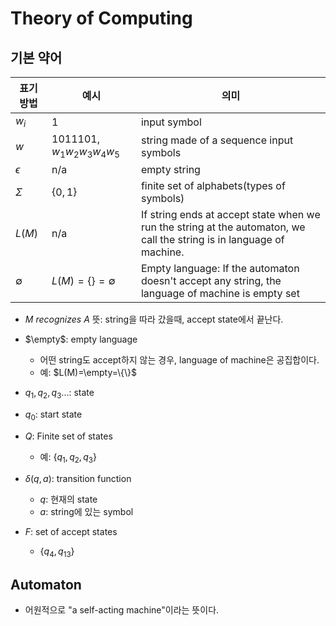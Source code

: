 # Theory of Computing
## 기본 약어
|표기 방법|예시|의미|
|-------|---|---|
|$w_i$|1|input symbol|
|$w$|1011101, $w_1w_2w_3w_4w_5$|string made of a sequence input symbols|
|$\epsilon$|n/a|empty string|
|$\Sigma$|$\{0,1\}$|finite set of alphabets(types of symbols)|
|$L(M)$|n/a|If string ends at accept state when we run the string at the automaton, we call the string is in language of machine.|
|$\emptyset$|$L(M)=\{ \}=\emptyset$|Empty language: If the automaton doesn't accept any string, the language of machine is empty set|


* $M\ recognizes\ A$ 뜻: string을 따라 갔을때, accept state에서 끝난다.


* $\empty$: empty language
    * 어떤 string도 accept하지 않는 경우, language of machine은 공집합이다.
    * 예: $L(M)=\empty=\{\}$
* $q_1,q_2,q_3...$: state
* $q_0$: start state
* $Q$: Finite set of states
    * 예: $\{q_1,q_2,q_3\}$
* $\delta(q,a)$: transition function
    * $q$: 현재의 state
    * $a$: string에 있는 symbol
* $F$: set of accept states
    * $\{q_4,q_{13}\}$

## Automaton
* 어원적으로 "a self-acting machine"이라는 뜻이다.
